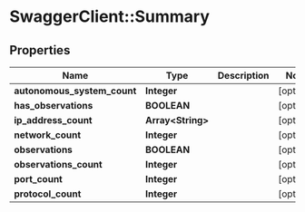 # SwaggerClient::Summary

## Properties
Name | Type | Description | Notes
------------ | ------------- | ------------- | -------------
**autonomous_system_count** | **Integer** |  | [optional] 
**has_observations** | **BOOLEAN** |  | [optional] 
**ip_address_count** | **Array&lt;String&gt;** |  | [optional] 
**network_count** | **Integer** |  | [optional] 
**observations** | **BOOLEAN** |  | [optional] 
**observations_count** | **Integer** |  | [optional] 
**port_count** | **Integer** |  | [optional] 
**protocol_count** | **Integer** |  | [optional] 


